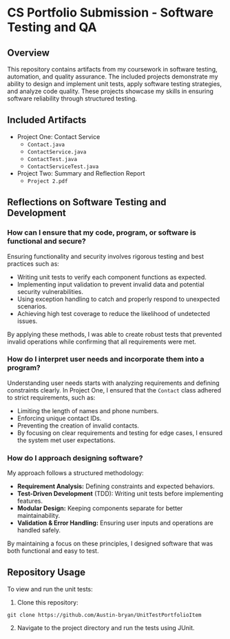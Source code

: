 # CS Portfolio Submission - Software Testing and QA
## Overview
This repository contains artifacts from my coursework in software testing, automation, and quality assurance. The included projects demonstrate my ability to design and implement unit tests, apply software testing strategies, and analyze code quality. These projects showcase my skills in ensuring software reliability through structured testing.

## Included Artifacts
* Project One: Contact Service
  * `Contact.java`
  * `ContactService.java`
  * `ContactTest.java`
  * `ContactServiceTest.java`
* Project Two: Summary and Reflection Report
  * `Project 2.pdf`

## Reflections on Software Testing and Development
### How can I ensure that my code, program, or software is functional and secure?
Ensuring functionality and security involves rigorous testing and best practices such as:

* Writing unit tests to verify each component functions as expected.
* Implementing input validation to prevent invalid data and potential security vulnerabilities.
* Using exception handling to catch and properly respond to unexpected scenarios.
* Achieving high test coverage to reduce the likelihood of undetected issues.

By applying these methods, I was able to create robust tests that prevented invalid operations while confirming that all requirements were met.

### How do I interpret user needs and incorporate them into a program?
Understanding user needs starts with analyzing requirements and defining constraints clearly. In Project One, I ensured that the `Contact` class adhered to strict requirements, such as:

* Limiting the length of names and phone numbers.
* Enforcing unique contact IDs.
* Preventing the creation of invalid contacts.
* By focusing on clear requirements and testing for edge cases, I ensured the system met user expectations.

### How do I approach designing software?
My approach follows a structured methodology:

* **Requirement Analysis:** Defining constraints and expected behaviors.
* **Test-Driven Development** (TDD): Writing unit tests before implementing features.
* **Modular Design:** Keeping components separate for better maintainability.
* **Validation & Error Handling:** Ensuring user inputs and operations are handled safely.

By maintaining a focus on these principles, I designed software that was both functional and easy to test.

## Repository Usage
To view and run the unit tests:

1. Clone this repository:
```
git clone https://github.com/Austin-bryan/UnitTestPortfolioItem
```
2. Navigate to the project directory and run the tests using JUnit.
